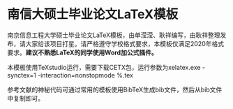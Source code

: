 # 南信大硕士毕业论文LaTeX模板
南京信息工程大学硕士毕业论文LaTeX模板，由单滢滢、耿祥编写，由耿祥整理发布，请大家给该项目打星。请严格遵守学校格式要求，本模板仅满足2020年格式要求。**建议不熟悉LaTeX的同学使用Word加公式插件。**

本模板使用TeXstudio运行，需要下载CETX包，运行参数为xelatex.exe -synctex=1 -interaction=nonstopmode %.tex

参考文献的神秘代码可通过常用的模板使用BibTeX生成bib文件，然后从bib文件中复制即可。
